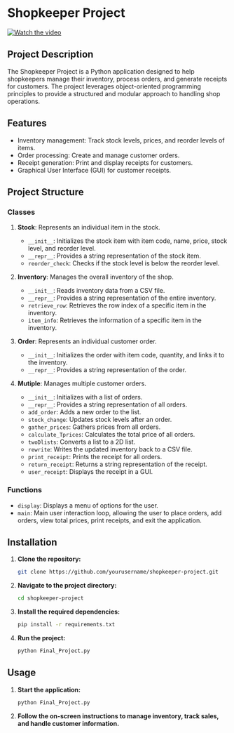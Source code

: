 # Shopkeeper Project

[![Watch the video](https://img.youtube.com/vi/AD-u-ohXCgw/maxresdefault.jpg)](https://youtu.be/AD-u-ohXCgw)

## Project Description

The Shopkeeper Project is a Python application designed to help shopkeepers manage their inventory, process orders, and generate receipts for customers. The project leverages object-oriented programming principles to provide a structured and modular approach to handling shop operations.

## Features

- Inventory management: Track stock levels, prices, and reorder levels of items.
- Order processing: Create and manage customer orders.
- Receipt generation: Print and display receipts for customers.
- Graphical User Interface (GUI) for customer receipts.

## Project Structure

### Classes

1. **Stock**: Represents an individual item in the stock.
    - `__init__`: Initializes the stock item with item code, name, price, stock level, and reorder level.
    - `__repr__`: Provides a string representation of the stock item.
    - `reorder_check`: Checks if the stock level is below the reorder level.

2. **Inventory**: Manages the overall inventory of the shop.
    - `__init__`: Reads inventory data from a CSV file.
    - `__repr__`: Provides a string representation of the entire inventory.
    - `retrieve_row`: Retrieves the row index of a specific item in the inventory.
    - `item_info`: Retrieves the information of a specific item in the inventory.

3. **Order**: Represents an individual customer order.
    - `__init__`: Initializes the order with item code, quantity, and links it to the inventory.
    - `__repr__`: Provides a string representation of the order.

4. **Mutiple**: Manages multiple customer orders.
    - `__init__`: Initializes with a list of orders.
    - `__repr__`: Provides a string representation of all orders.
    - `add_order`: Adds a new order to the list.
    - `stock_change`: Updates stock levels after an order.
    - `gather_prices`: Gathers prices from all orders.
    - `calculate_Tprices`: Calculates the total price of all orders.
    - `twoDlists`: Converts a list to a 2D list.
    - `rewrite`: Writes the updated inventory back to a CSV file.
    - `print_receipt`: Prints the receipt for all orders.
    - `return_receipt`: Returns a string representation of the receipt.
    - `user_receipt`: Displays the receipt in a GUI.

### Functions

- `display`: Displays a menu of options for the user.
- `main`: Main user interaction loop, allowing the user to place orders, add orders, view total prices, print receipts, and exit the application.

## Installation

1. **Clone the repository:**
   ```bash
   git clone https://github.com/yourusername/shopkeeper-project.git
   ```
2. **Navigate to the project directory:**
   ```bash
   cd shopkeeper-project
   ```
3. **Install the required dependencies:**
   ```bash
   pip install -r requirements.txt
   ```
4. **Run the project:**
   ```bash
   python Final_Project.py
   ```

## Usage

1. **Start the application:**
   ```bash
   python Final_Project.py
   ```
2. **Follow the on-screen instructions to manage inventory, track sales, and handle customer information.**



